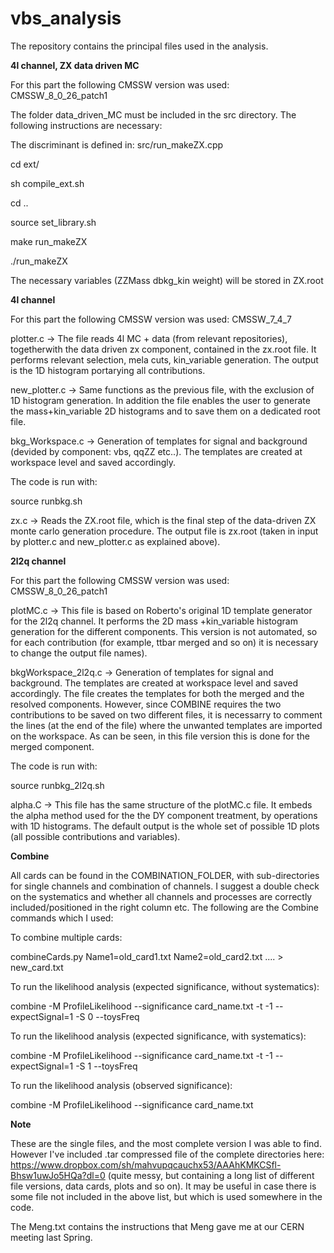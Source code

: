 # vbs_analysis
The repository contains the principal files used in the analysis.

<b> 4l channel, ZX data driven MC </b>

For this part the following CMSSW version was used: CMSSW_8_0_26_patch1

The folder data_driven_MC must be included in the src directory.
The following instructions are necessary:

The discriminant is defined in: src/run_makeZX.cpp

cd ext/

sh compile_ext.sh

cd ..

source set_library.sh

make run_makeZX

./run_makeZX

The necessary variables (ZZMass dbkg_kin weight) will be stored in ZX.root

<b> 4l channel </b>

For this part the following CMSSW version was used: CMSSW_7_4_7

plotter.c -> The file reads 4l MC + data (from relevant repositories), togetherwith the data driven zx component, contained in the zx.root file. It performs relevant selection, mela cuts, kin_variable generation. The output is the 1D histogram portarying all contributions.

new_plotter.c -> Same functions as the previous file, with the exclusion of 1D histogram generation. In addition the file enables the user to generate the mass+kin_variable 2D histograms and to save them on a dedicated root file.

bkg_Workspace.c -> Generation of templates for signal and background (devided by component: vbs, qqZZ etc..). The templates are created at workspace level and saved accordingly.

The code is run with:

source runbkg.sh 

zx.c -> Reads the ZX.root file, which is the final step of the data-driven ZX monte carlo generation procedure. The output file is zx.root (taken in input by plotter.c and new_plotter.c as explained above).

<b> 2l2q channel </b>

For this part the following CMSSW version was used: CMSSW_8_0_26_patch1

plotMC.c -> This file is based on Roberto's original 1D template generator for the 2l2q channel. It performs the 2D mass +kin_variable histogram generation for the different components. This version is not automated, so for each contribution (for example, ttbar merged and so on) it is necessary to change the output file names). 

bkgWorkspace_2l2q.c -> Generation of templates for signal and background. The templates are created at workspace level and saved accordingly. The file creates the templates for both the merged and the resolved components. However, since COMBINE requires the two contributions to be saved on two different files, it is necessarry to comment the lines (at the end of the file) where the unwanted templates are imported on the workspace. As can be seen, in this file version this is done for the merged component.

The code is run with:

source runbkg_2l2q.sh 

alpha.C -> This file has the same structure of the plotMC.c file. It embeds the alpha method used for the the DY component treatment, by operations with 1D histograms. The default output is the whole set of possible 1D plots (all possible contributions and variables). 

<b> Combine </b>

All cards can be found in the COMBINATION_FOLDER, with sub-directories for single channels and combination of channels. I suggest a double check on the systematics and whether all channels and processes are correctly included/positioned in the right column etc. The following are the Combine commands which I used:


To combine multiple cards: 

combineCards.py Name1=old_card1.txt Name2=old_card2.txt .... > new_card.txt

To run the likelihood analysis (expected significance, without systematics): 

combine -M ProfileLikelihood --significance card_name.txt -t -1 --expectSignal=1 -S 0 --toysFreq

To run the likelihood analysis (expected significance, with systematics): 

combine -M ProfileLikelihood --significance card_name.txt -t -1 --expectSignal=1 -S 1 --toysFreq

To run the likelihood analysis (observed significance): 

combine -M ProfileLikelihood --significance card_name.txt 


<b> Note </b>

These are the single files, and the most complete version I was able to find. However I've included .tar compressed file of the complete directories here: https://www.dropbox.com/sh/mahvupqcauchx53/AAAhKMKCSfl-Bhsw1uwJo5HQa?dl=0 (quite messy, but containing a long list of different file versions, data cards, plots and so on). It may be useful in case there is some file not included in the above list, but which is used somewhere in the code.

The Meng.txt contains the instructions that Meng gave me at our CERN meeting last Spring. 
